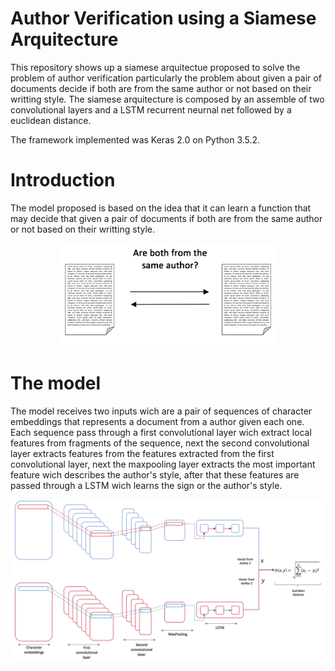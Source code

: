 # Author Verification using a Siamese Arquitecture 
This repository shows up a siamese arquitectue proposed to solve the problem of author verification particularly the problem about given a pair of documents decide if both are from the same author or not based on their writting style. The siamese arquitecture is composed by an assemble of two convolutional layers and a LSTM recurrent neurnal net followed by a euclidean distance.

The framework implemented was Keras 2.0 on Python 3.5.2.

# Introduction
The model proposed is based on the idea that it can learn a function that may decide that given a pair of documents if both are from the same author or not based on their writting style.
<p align="center">
  <img src="https://github.com/FernandoLpz/AuthorVerificiation/blob/master/images/verification.png" width="350"/>
</p>

# The model
The model receives two inputs wich are a pair of sequences of character embeddings that represents a document from a author given each one. Each sequence pass through a first convolutional layer wich extract local features from fragments of the sequence, next the second convolutional layer extracts features from the features extracted from the first convolutional layer, next the maxpooling layer extracts the most important feature wich describes the author's style, after that these features are passed through a LSTM wich learns the sign or the author's style.
<p align="center">
  <img src="https://github.com/FernandoLpz/AuthorVerificiation/blob/master/images/siamesearquitecture.png" width="550"/>
</p>
